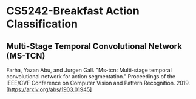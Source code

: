 # CS5242-Breakfast Action Classification 

## Multi-Stage Temporal Convolutional Network (MS-TCN)

Farha, Yazan Abu, and Jurgen Gall. "Ms-tcn: Multi-stage temporal convolutional network for action segmentation." Proceedings of the IEEE/CVF Conference on Computer Vision and Pattern Recognition. 2019.
[https://arxiv.org/abs/1903.01945]
